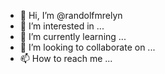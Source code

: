 - 👋 Hi, I’m @randolfmrelyn
- 👀 I’m interested in ...
- 🌱 I’m currently learning ...
- 💞️ I’m looking to collaborate on ...
- 📫 How to reach me ...

<!---
randolfmrelyn/randolfmrelyn is a ✨ special ✨ repository because its `README.md` (this file) appears on your GitHub profile.
You can click the Preview link to take a look at your changes.
--->
